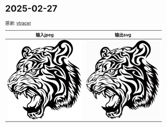 # 2025-02-27

感谢: [vtracer](https://github.com/visioncortex/vtracer)

|输入jpeg|输出svg
|--|--|
![老虎](tests/老虎.jpeg)|![老虎](tests/老虎.svg)
